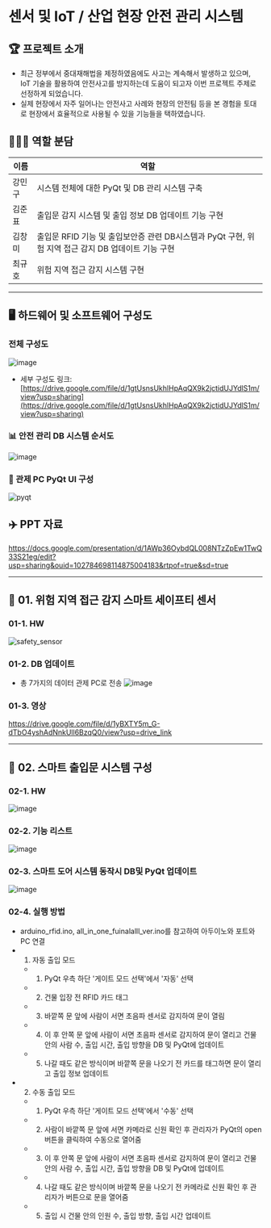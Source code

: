 # 센서 및 IoT / 산업 현장 안전 관리 시스템

## 🏆 프로젝트 소개 
- 최근 정부에서 중대재해법을 제정하였음에도 사고는 계속해서 발생하고 있으며,
  IoT 기술을 활용하여 안전사고를 방지하는데 도움이 되고자 이번 프로젝트 주제로 선정하게 되었습니다.
- 실제 현장에서 자주 일어나는 안전사고 사례와 현장의 안전팀 등을 본 경험을 토대로 현장에서 효율적으로 사용될 수 있을 기능들을 택하였습니다.
  
## 🧑‍🤝‍🧑 역할 분담
|이름|역할|
|------|--------|
|강민구|시스템 전체에 대한 PyQt 및 DB 관리 시스템 구축|
|김준표|출입문 감지 시스템 및 출입 정보 DB 업데이트 기능 구현|
|김창미|출입문 RFID 기능 및 출입보안증 관련 DB시스템과 PyQt 구현, 위험 지역 접근 감지 DB 업데이트 기능 구현
|최규호|위험 지역 접근 감지 시스템 구현|

---

## 🖥️ 하드웨어 및 소프트웨어 구성도
### 전체 구성도
![image](https://github.com/addinedu-ros-3rd/iot-repo-6/assets/141194237/93cd6a3c-58ca-494d-a84e-98206c9595c6)
- 세부 구성도 링크: [https://drive.google.com/file/d/1gtUsnsUkhlHpAqQX9k2jctidUJYdlS1m/view?usp=sharing](https://drive.google.com/file/d/1gtUsnsUkhlHpAqQX9k2jctidUJYdlS1m/view?usp=sharing)

### 📊 안전 관리 DB 시스템 순서도
![image](https://github.com/changmi-kim/changmi-kim.github.io/assets/141194237/d29ee2cd-eb3c-45d1-9cda-bb8a99d65fa6)

### 🥇 관제 PC PyQt UI 구성
![pyqt](https://github.com/addinedu-ros-3rd/iot-repo-6/assets/87626122/8bfeb7ff-6a1a-4104-be1b-21d969b85e9a)

## ✈️ PPT 자료
https://docs.google.com/presentation/d/1AWp36OybdQL008NTzZpEw1TwQ33S21eg/edit?usp=sharing&ouid=102784698114875004183&rtpof=true&sd=true

---

## 🥇 01. 위험 지역 접근 감지 스마트 세이프티 센서
### 01-1. HW
![safety_sensor](https://github.com/addinedu-ros-3rd/iot-repo-6/assets/87626122/75c581c6-602b-4266-8d9f-52f22820ff70)

### 01-2. DB 업데이트
- 총 7가지의 데이터 관제 PC로 전송
![image](https://github.com/addinedu-ros-3rd/iot-repo-6/assets/141194237/d0f371ce-936b-42b5-aa69-e458ba480e18)

### 01-3. 영상
https://drive.google.com/file/d/1yBXTY5m_G-dTbO4yshAdNnkUll6BzqQ0/view?usp=drive_link

---

## 🥇 02. 스마트 출입문 시스템 구성
### 02-1. HW
![image](https://github.com/addinedu-ros-3rd/iot-repo-6/assets/87626122/3ea7efd5-411d-475d-846b-3669c0c9bd82)

### 02-2. 기능 리스트 
![image](https://github.com/addinedu-ros-3rd/iot-repo-6/assets/87626122/743f2364-f4d6-42f3-ac6f-21d2d068c38b)

### 02-3. 스마트 도어 시스템 동작시 DB및 PyQt 업데이트
![image](https://github.com/addinedu-ros-3rd/iot-repo-6/assets/87626122/0c86df78-afea-45de-ae79-167017b12dd2)

### 02-4. 실행 방법
- arduino_rfid.ino, all_in_one_fuinalalll_ver.ino를 참고하여 아두이노와 포트와 PC 연결
- 1. 자동 출입 모드  
  -  1. PyQt 우측 하단 '게이트 모드 선택'에서 '자동' 선택  
  -  2. 건물 입장 전 RFID 카드 태그  
  -  3. 바깥쪽 문 앞에 사람이 서면 초음파 센서로 감지하여 문이 열림  
  -  4. 이 후 안쪽 문 앞에 사람이 서면 초음파 센서로 감지하여 문이 열리고 건물 안의 사람 수, 출입 시간, 출입 방향을 DB 및 PyQt에 업데이트  
  -  5. 나갈 때도 같은 방식이며 바깥쪽 문을 나오기 전 카드를 태그하면 문이 열리고 출입 정보 업데이트  
- 2. 수동 출입 모드  
  -  1. PyQt 우측 하단 '게이트 모드 선택'에서 '수동' 선택  
  -  2. 사람이 바깥쪽 문 앞에 서면 카메라로 신원 확인 후 관리자가 PyQt의 open 버튼을 클릭하여 수동으로 열어줌  
  -  3. 이 후 안쪽 문 앞에 사람이 서면 초음파 센서로 감지하여 문이 열리고 건물 안의 사람 수, 출입 시간, 출입 방향을 DB 및 PyQt에 업데이트  
  -  4. 나갈 때도 같은 방식이며 바깥쪽 문을 나오기 전 카메라로 신원 확인 후 관리자가 버튼으로 문을 열어줌  
  -  5. 출입 시 건물 안의 인원 수, 출입 방향, 출입 시간 업데이트  





